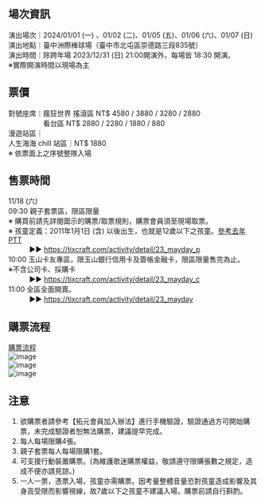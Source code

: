 ## 場次資訊
演出場次｜2024/01/01 (一) 、01/02 (二)、01/05 (五)、01/06 (六)、01/07 (日)
演出地點｜臺中洲際棒球場（臺中市北屯區崇德路三段835號）  
演出時間｜除跨年場 2023/12/31 (日) 21:00開演外，每場皆 18:30 開演。  
※實際開演時間以現場為主  

## 票價
對號座席｜瘋狂世界 搖滾區 NT$ 4580 / 3880 / 3280 / 2880  
　　　　　看台區 NT$ 2880 / 2280 / 1880 /  880  
漫遊站區｜  
人生海海 chill 站區｜NT$ 1880  
※ 依票面上之序號整隊入場  

## 售票時間
11/18 (六)  
09:30 親子套票區，限區限量  
※ 購買前請先詳閱圖示的購票/取票規則，購票會員須至現場取票。  
※ 孩童定義：2011年1月1日 (含) 以後出生，也就是12歲以下之孩童。[參考去年PTT](https://www.ptt.cc/bbs/MayDay/M.1675253940.A.2C6.html)  
　　　►► https://tixcraft.com/activity/detail/23_mayday_p  
10:00 玉山卡友專區，限玉山銀行信用卡及簽帳金融卡，限區限量售完為止。  
※不含公司卡、採購卡  
　　　►► https://tixcraft.com/activity/detail/23_mayday_c  
11:00 全區全面開賣。  
　　　►► https://tixcraft.com/activity/detail/23_mayday  

## 購票流程
[購票流程](https://static.tixcraft.com/file/activity/button/23_mayday_807226f53915e906540f0544f3e69bf2.pdf)  
![image](https://github.com/ycyp/Public/assets/22140488/619b1791-922f-4390-9749-3e7cd39bc7b7)  
![image](https://github.com/ycyp/Public/assets/22140488/cd277104-7557-4472-97bc-8779fbf30e1c)  
![image](https://github.com/ycyp/Public/assets/22140488/f8d80abf-6543-4c3f-8c6a-c42685b3c9f2)  

## 注意
1. 欲購票者請參考【拓元會員加入辦法】進行手機驗證，驗證通過方可開始購票，未完成驗證者恕無法購票，建議提早完成。
2. 每人每場限購4張。
3. 親子套票每人每場限購1套。
4. 可支援行動裝置購票。(為維護歌迷購票權益，敬請遵守限購張數之規定，造成不便亦請見諒。)
5. 一人一票，憑票入場，孩童亦需購票。因考量整體音量恐對孩童造成影響及其身高受限而影響視線，故7歲以下之孩童不建議入場，購票前請自行斟酌。
